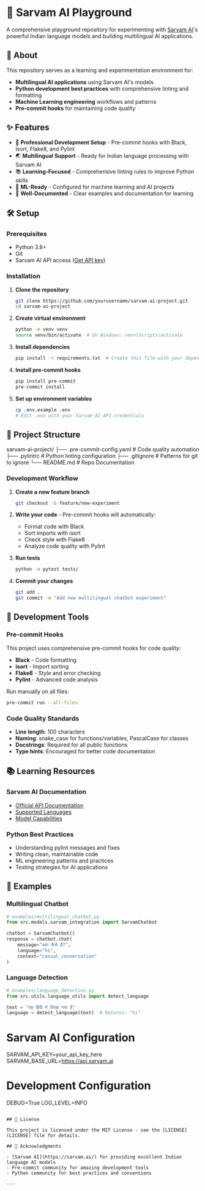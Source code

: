 # 🚀 Sarvam AI Playground

A comprehensive playground repository for experimenting with [Sarvam AI](https://sarvam.ai/)'s powerful Indian language models and building multilingual AI applications.

## 🎯 About

This repository serves as a learning and experimentation environment for:
- **Multilingual AI applications** using Sarvam AI's models
- **Python development best practices** with comprehensive linting and formatting
- **Machine Learning engineering** workflows and patterns
- **Pre-commit hooks** for maintaining code quality

## ✨ Features

- 🔧 **Professional Development Setup** - Pre-commit hooks with Black, Isort, Flake8, and Pylint
- 🌏 **Multilingual Support** - Ready for Indian language processing with Sarvam AI
- 📚 **Learning-Focused** - Comprehensive linting rules to improve Python skills
- 🤖 **ML-Ready** - Configured for machine learning and AI projects
- 📝 **Well-Documented** - Clear examples and documentation for learning

## 🛠️ Setup

### Prerequisites
- Python 3.8+
- Git
- Sarvam AI API access ([Get API key](https://sarvam.ai/))

### Installation

1. **Clone the repository**
   ```bash
   git clone https://github.com/yourusername/sarvam-ai-project.git
   cd sarvam-ai-project
   ```

2. **Create virtual environment**
   ```bash
   python -m venv venv
   source venv/bin/activate  # On Windows: venv\Scripts\activate
   ```

3. **Install dependencies**
   ```bash
   pip install -r requirements.txt  # Create this file with your dependencies
   ```

4. **Install pre-commit hooks**
   ```bash
   pip install pre-commit
   pre-commit install
   ```

5. **Set up environment variables**
   ```bash
   cp .env.example .env
   # Edit .env with your Sarvam AI API credentials
   ```

## 📁 Project Structure

sarvam-ai-project/
├── .pre-commit-config.yaml         # Code quality automation
├── .pylintrc                       # Python linting configuration
├── .gitignore                      # Patterns for git to ignore
└── README.md                       # Repo Documentation



### Development Workflow

1. **Create a new feature branch**
   ```bash
   git checkout -b feature/new-experiment
   ```

2. **Write your code** - Pre-commit hooks will automatically:
   - Format code with Black
   - Sort imports with isort
   - Check style with Flake8
   - Analyze code quality with Pylint

3. **Run tests**
   ```bash
   python -m pytest tests/
   ```

4. **Commit your changes**
   ```bash
   git add .
   git commit -m "Add new multilingual chatbot experiment"
   ```

## 🔧 Development Tools

### Pre-commit Hooks
This project uses comprehensive pre-commit hooks for code quality:

- **Black** - Code formatting
- **isort** - Import sorting
- **Flake8** - Style and error checking
- **Pylint** - Advanced code analysis

Run manually on all files:
```bash
pre-commit run --all-files
```

### Code Quality Standards
- **Line length**: 100 characters
- **Naming**: snake_case for functions/variables, PascalCase for classes
- **Docstrings**: Required for all public functions
- **Type hints**: Encouraged for better code documentation

## 📚 Learning Resources

### Sarvam AI Documentation
- [Official API Documentation](https://docs.sarvam.ai/)
- [Supported Languages](https://sarvam.ai/languages)
- [Model Capabilities](https://sarvam.ai/models)

### Python Best Practices
- Understanding pylint messages and fixes
- Writing clean, maintainable code
- ML engineering patterns and practices
- Testing strategies for AI applications

## 🧪 Examples

### Multilingual Chatbot
```python
# examples/multilingual_chatbot.py
from src.models.sarvam_integration import SarvamChatbot

chatbot = SarvamChatbot()
response = chatbot.chat(
    message="आप कैसे हैं?",
    language="hi",
    context="casual_conversation"
)
```

### Language Detection
```python
# examples/language_detection.py
from src.utils.language_utils import detect_language

text = "यह हिंदी में लिखा गया है"
language = detect_language(text)  # Returns: "hi"
```


# Sarvam AI Configuration
SARVAM_API_KEY=your_api_key_here
SARVAM_BASE_URL=https://api.sarvam.ai

# Development Configuration
DEBUG=True
LOG_LEVEL=INFO
```

## 📄 License

This project is licensed under the MIT License - see the [LICENSE](LICENSE) file for details.

## 🤝 Acknowledgments

- [Sarvam AI](https://sarvam.ai/) for providing excellent Indian language AI models
- Pre-commit community for amazing development tools
- Python community for best practices and conventions

---

